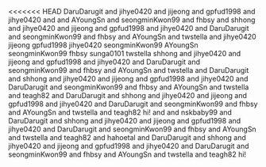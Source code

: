 <<<<<<< HEAD
DaruDarugit and jihye0420 and jijeong and gpfud1998 and jihye0420 and 
and AYoungSn and seongminKwon99 and fhbsy and shhong and jihye0420 and jijeong and gpfud1998 and jihye0420 and DaruDarugit and seongminKwon99 and fhbsy and AYoungSn and twstella
and 
jihye0420
jijeong
gpfud1998
jihye0420
seongminKwon99
 AYoungSn
seongminKwon99
fhbsy
sunga0101
twstella
shhong and jihye0420 and jijeong and gpfud1998 and jihye0420 and DaruDarugit and seongminKwon99 and fhbsy and AYoungSn and twstella
and DaruDarugit and shhong and jihye0420 and jijeong and gpfud1998 and jihye0420 and DaruDarugit and seongminKwon99 and fhbsy and AYoungSn and twstella and teagh82
and
DaruDarugit and shhong and jihye0420 and jijeong and gpfud1998 and jihye0420 and DaruDarugit and seongminKwon99 and fhbsy and AYoungSn and twstella and teagh82
hi!
and
and nskbaby99
and
DaruDarugit and shhong and jihye0420 and jijeong and gpfud1998 and jihye0420 and DaruDarugit and seongminKwon99 and fhbsy and AYoungSn and twstella and teagh82 and hahoetal
and
DaruDarugit and shhong and jihye0420 and jijeong and gpfud1998 and jihye0420 and DaruDarugit and seongminKwon99 and fhbsy and AYoungSn and twstella and teagh82
hi!

